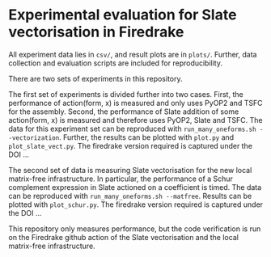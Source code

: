 # Experimental evaluation for Slate vectorisation in Firedrake

All experiment data lies in `csv/`, and result plots are in `plots/`.
Further, data collection and evaluation scripts are included for reproducibility.

There are two sets of experiments in this repository.

The first set of experiments is divided further into two cases.
First, the performance of action(form, x) is measured and only uses PyOP2 and TSFC for the assembly.
Second, the performance of Slate addition of some action(form, x) is measured and therefore uses PyOP2, Slate and TSFC.
The data for this experiment set can be reproduced with `run_many_oneforms.sh --vectorization`. Further, the results
can be plotted with `plot.py` and `plot_slate_vect.py`. The firedrake version required is captured under the DOI ...

The second set of data is measuring Slate vectorisation for the new local matrix-free infrastructure.
In particular, the performance of a Schur complement expression in Slate actioned on a coefficient is timed.
The data can be reproduced with `run_many_oneforms.sh --matfree`. Results can be plotted with `plot_schur.py`.
The firedrake version required is captured under the DOI ...

This repository only measures performance, but the code verification is run on the Firedrake github action
of the Slate vectorisation and the local matrix-free infrastructure.
